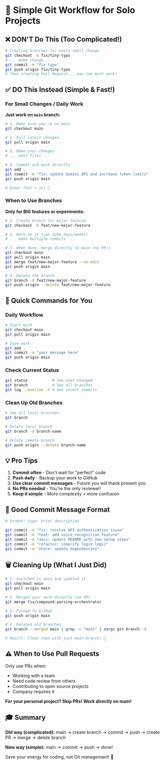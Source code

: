 # 🚀 Simple Git Workflow for Solo Projects

## ❌ DON'T Do This (Too Complicated!)

```bash
# Creating branches for every small change
git checkout -b fix/tiny-typo
# ... make change ...
git commit -m "fix typo"
git push origin fix/tiny-typo
# Then creating Pull Request... way too much work!
```

## ✅ DO This Instead (Simple & Fast!)

### For Small Changes / Daily Work

**Just work on `main` branch:**

```bash
# 1. Make sure you're on main
git checkout main

# 2. Pull latest changes
git pull origin main

# 3. Make your changes
# ... edit files ...

# 4. Commit and push directly
git add .
git commit -m "fix: update Gemini API and increase token limits"
git push origin main

# Done! That's it! 🎉
```

### When to Use Branches

**Only for BIG features or experiments:**

```bash
# 1. Create branch for major feature
git checkout -b feat/new-major-feature

# 2. Work on it (can take days/weeks)
# ... make multiple commits ...

# 3. When done, merge directly to main (no PR!)
git checkout main
git pull origin main
git merge feat/new-major-feature --no-edit
git push origin main

# 4. Delete the branch
git branch -d feat/new-major-feature
git push origin --delete feat/new-major-feature
```

## 🎯 Quick Commands for You

### Daily Workflow

```bash
# Start work
git checkout main
git pull origin main

# Save work
git add .
git commit -m "your message here"
git push origin main
```

### Check Current Status

```bash
git status           # See what changed
git branch           # See all branches
git log --oneline -5 # See recent commits
```

### Clean Up Old Branches

```bash
# See all local branches
git branch

# Delete local branch
git branch -d branch-name

# Delete remote branch
git push origin --delete branch-name
```

## 💡 Pro Tips

1. **Commit often** - Don't wait for "perfect" code
2. **Push daily** - Backup your work to GitHub
3. **Use clear commit messages** - Future you will thank present you
4. **No PRs needed** - You're the only reviewer!
5. **Keep it simple** - More complexity = more confusion

## 📝 Good Commit Message Format

```bash
# Format: type: brief description

git commit -m "fix: resolve API authentication issue"
git commit -m "feat: add voice recognition feature"
git commit -m "docs: update README with new setup steps"
git commit -m "refactor: simplify login logic"
git commit -m "chore: update dependencies"
```

## 🗑️ Cleaning Up (What I Just Did)

```bash
# 1. Switched to main and updated it
git checkout main
git pull origin main

# 2. Merged your work directly (no PR)
git merge fix/compound-parsing-orchestrator

# 3. Pushed to GitHub
git push origin main

# 4. Deleted old branches
git branch --merged main | grep -v "main" | xargs git branch -d

# Result: Clean repo with just main branch! 🎉
```

## ⚠️ When to Use Pull Requests

Only use PRs when:

- Working with a team
- Need code review from others
- Contributing to open source projects
- Company requires it

**For your personal project? Skip PRs! Work directly on main!**

## 🎓 Summary

**Old way (complicated):**
main → create branch → commit → push → create PR → merge → delete branch

**New way (simple):**
main → commit → push → done!

Save your energy for coding, not Git management! 🚀
